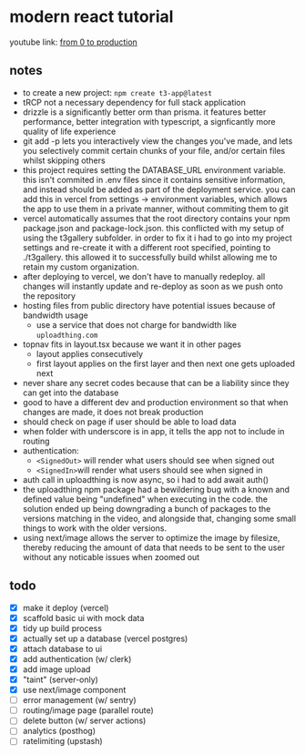 # modern react tutorial

youtube link: [from 0 to production](https://www.youtube.com/watch?v=d5x0JCZbAJs)

## notes

- to create a new project: ``npm create t3-app@latest``
- tRCP not a necessary dependency for full stack application
- drizzle is a significantly better orm than prisma. it features better performance, better integration with typescript, a signficantly more quality of life experience
- git add -p lets you interactively view the changes you've made, and lets you selectively commit certain chunks of your file, and/or certain files whilst skipping others
- this project requires setting the DATABASE_URL environment variable. this isn't commited in .env files since it contains sensitive information, and instead should be added as part of the deployment service. you can add this in vercel from settings -> environment variables, which allows the app to use them in a private manner, without commiting them to git
- vercel automatically assumes that the root directory contains your npm package.json and package-lock.json. this conflicted with my setup of using the t3gallery subfolder. in order to fix it i had to go into my project settings and re-create it with a different root specified, pointing to ./t3gallery. this allowed it to successfully build whilst allowing me to retain my custom organization.
- after deploying to vercel, we don't have to manually redeploy. all changes will instantly update and re-deploy as soon as we push onto the repository
- hosting files from public directory have potential issues because of bandwidth usage
  - use a service that does not charge for bandwidth like ``uploadthing.com``
- topnav fits in layout.tsx because we want it in other pages
  - layout applies consecutively
  - first layout applies on the first layer and then next one gets uploaded next
- never share any secret codes because that can be a liability since they can get into the database
- good to have a different dev and production environment so that when changes are made, it does not break production
- should check on page if user should be able to load data
- when folder with underscore is in app, it tells the app not to include in routing
- authentication:
  - ``<SignedOut>`` will render what users should see when signed out
  - ``<SignedIn>``will render what users should see when signed in
- auth call in uploadthing is now async, so i had to add await auth()
- the uploadthing npm package had a bewildering bug with a known and defined value being "undefined" when executing in the code. the solution ended up being downgrading a bunch of packages to the versions matching in the video, and alongside that, changing some small things to work with the older versions.
- using next/image allows the server to optimize the image by filesize, thereby reducing the amount of data that needs to be sent to the user without any noticable issues when zoomed out

## todo

- [X] make it deploy (vercel)
- [X] scaffold basic ui with mock data
- [X] tidy up build process
- [X] actually set up a database (vercel postgres)
- [X] attach database to ui
- [X] add authentication (w/ clerk)
- [X] add image upload
- [X] "taint" (server-only)
- [X] use next/image component
- [ ] error management (w/ sentry)
- [ ] routing/image page (parallel route)
- [ ] delete button (w/ server actions)
- [ ] analytics (posthog)
- [ ] ratelimiting (upstash)
